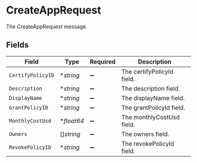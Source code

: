 # CreateAppRequest

The CreateAppRequest message.


## Fields

| Field                      | Type                       | Required                   | Description                |
| -------------------------- | -------------------------- | -------------------------- | -------------------------- |
| `CertifyPolicyID`          | **string*                  | :heavy_minus_sign:         | The certifyPolicyId field. |
| `Description`              | **string*                  | :heavy_minus_sign:         | The description field.     |
| `DisplayName`              | **string*                  | :heavy_minus_sign:         | The displayName field.     |
| `GrantPolicyID`            | **string*                  | :heavy_minus_sign:         | The grantPolicyId field.   |
| `MonthlyCostUsd`           | **float64*                 | :heavy_minus_sign:         | The monthlyCostUsd field.  |
| `Owners`                   | []*string*                 | :heavy_minus_sign:         | The owners field.          |
| `RevokePolicyID`           | **string*                  | :heavy_minus_sign:         | The revokePolicyId field.  |